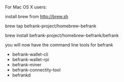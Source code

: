 For Mac OS X users:

install brew from http://brew.sh

brew tap befrank-project/homebrew-befrank

brew install befrank-project/homebrew-befrank/befrank

you will now have the command line tools for befrank
* befrank-wallet-cli
* befrank-wallet-rpi
* befrank-miner
* befrank-connectity-tool
* befrankd
